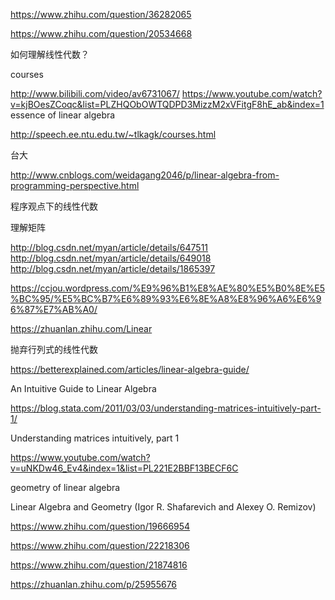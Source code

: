 https://www.zhihu.com/question/36282065

https://www.zhihu.com/question/20534668

如何理解线性代数？


courses

http://www.bilibili.com/video/av6731067/
https://www.youtube.com/watch?v=kjBOesZCoqc&list=PLZHQObOWTQDPD3MizzM2xVFitgF8hE_ab&index=1
essence of linear algebra

http://speech.ee.ntu.edu.tw/~tlkagk/courses.html

台大



http://www.cnblogs.com/weidagang2046/p/linear-algebra-from-programming-perspective.html

程序观点下的线性代数

理解矩阵

http://blog.csdn.net/myan/article/details/647511
http://blog.csdn.net/myan/article/details/649018
http://blog.csdn.net/myan/article/details/1865397

https://ccjou.wordpress.com/%E9%96%B1%E8%AE%80%E5%B0%8E%E5%BC%95/%E5%BC%B7%E6%89%93%E6%8E%A8%E8%96%A6%E6%96%87%E7%AB%A0/

https://zhuanlan.zhihu.com/Linear

抛弃行列式的线性代数

https://betterexplained.com/articles/linear-algebra-guide/

An Intuitive Guide to Linear Algebra

https://blog.stata.com/2011/03/03/understanding-matrices-intuitively-part-1/

Understanding matrices intuitively, part 1

https://www.youtube.com/watch?v=uNKDw46_Ev4&index=1&list=PL221E2BBF13BECF6C

geometry of linear algebra

Linear Algebra and Geometry (Igor R. Shafarevich  and Alexey O. Remizov)

https://www.zhihu.com/question/19666954

https://www.zhihu.com/question/22218306

https://www.zhihu.com/question/21874816

https://zhuanlan.zhihu.com/p/25955676



